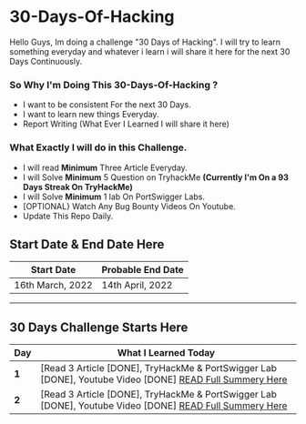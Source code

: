 # 30-Days-Of-Hacking
Hello Guys, Im doing a challenge "30 Days of Hacking". I will try to learn something everyday and whatever i learn i will share it here for the next 30 Days Continuously.


### So Why I'm Doing This 30-Days-Of-Hacking ?
- I want to be consistent For the next 30 Days.
- I want to  learn new things Everyday.
- Report Writing (What Ever I Learned I will share it here)

### What Exactly I will do in this Challenge.
 
 - I will read **Minimum** Three Article Everyday.
 - I will Solve **Minimum** 5 Question on TryhackMe **(Currently I'm On a 93 Days Streak On TryHackMe)**
 - I will Solve **Minimum** 1 lab On PortSwigger Labs.
 - [OPTIONAL} Watch Any Bug Bounty Videos On Youtube.
 - Update This Repo Daily.

## Start Date & End Date Here

| Start Date  |  Probable End Date    |
| ----------- |  ------------- |
| 16th March, 2022 |  14th April, 2022 |


---
## 30 Days Challenge Starts Here

Day | What I Learned Today
--- | ---
**1** |  [Read 3 Article [DONE], TryHackMe & PortSwigger Lab [DONE], Youtube Video [DONE] [READ Full Summery Here](/Days/Day-1.md)
**2** |  [Read 3 Article [DONE], TryHackMe & PortSwigger Lab [DONE], Youtube Video [DONE] [READ Full Summery Here](/Days/Day-2.md)

